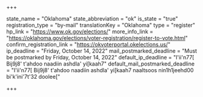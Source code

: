 +++

state_name = "Oklahoma"
state_abbreviation = "ok"
is_state = "true"
registration_type = "by-mail"
translationKey = "Oklahoma"
type = "register"
hp_link = "https://www.ok.gov/elections/"
more_info_link = "https://oklahoma.gov/elections/voter-registration/register-to-vote.html"
confirm_registration_link = "https://okvoterportal.okelections.us/"
ip_deadline = "Friday, October 14, 2022"
mail_postmarked_deadline = "Must be postmarked by Friday, October 14, 2022"
default_ip_deadline = "I'ii'n77[ Bij9j8' t'ahdoo naadiin ashdla' yi[kaah7"
default_mail_postmarked_deadline = "I'ii'n77[ Bij9j8' t'ahdoo naadiin ashdla' yi[kaah7 naaltsoos nin1h1jeehd00 bi'k'ini'7t'32 doolee["

+++
